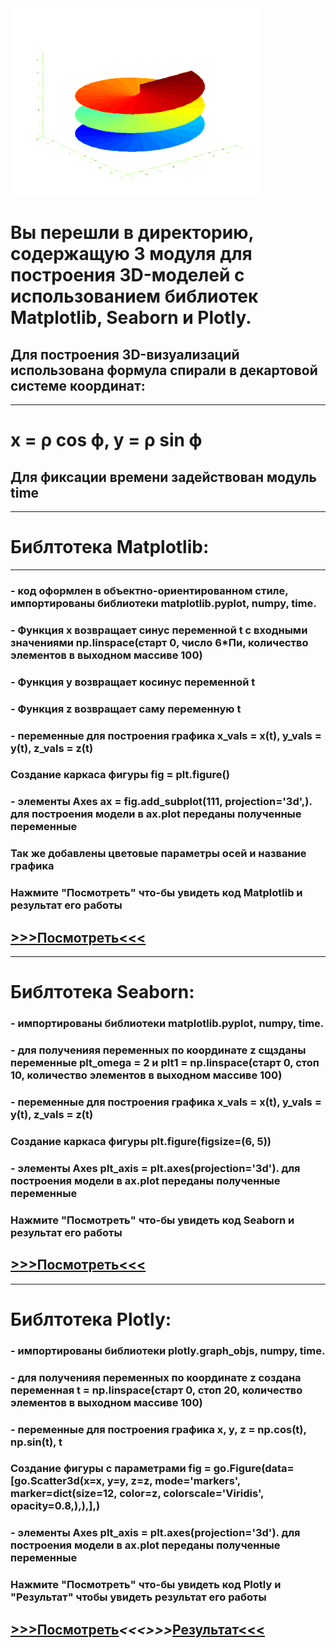 
<img src = 'https://github.com/AlexandrKuznetsov1/DegreeProject/blob/master/sketh_for_readme/from_3D.gif' width="400">


# Вы перешли в директорию, содержащую 3 модуля для построения 3D-моделей с использованием библиотек Matplotlib, Seaborn и Plotly.
## Для построения 3D-визуализаций использована формула спирали в декартовой системе координат:
___________________________________________________________________________________________________________________________________________________________________________________________________________
# x = ρ cos ϕ, y = ρ sin ϕ
## Для фиксации времени задействован модуль time

___________________________________________________________________________________________________________________________________________________________________________________________________________
# Библтотека Matplotlib:
___________________________________________________________________________________________________________________________________________________________________________________________________________
### - код оформлен в объектно-ориентированном стиле, импортированы библиотеки matplotlib.pyplot, numpy, time.
### - Функция х возвращает синус переменной t с входными значениями np.linspace(старт 0, число 6*Пи, количество элементов в выходном массиве 100)
### - Функция y возвращает косинус переменной t
### - Функция z возвращает саму переменную t 
### - переменные для построения графика x_vals = x(t), y_vals = y(t), z_vals = z(t)
### Создание каркаса фигуры fig = plt.figure()
### - элементы Axes ax = fig.add_subplot(111, projection='3d',). для построения модели в ax.plot переданы полученные переменные
### Так же добавлены цветовые параметры осей и название графика
### Нажмите "Посмотреть" что-бы увидеть код Matplotlib и результат его работы
## [>>>Посмотреть<<<](https://github.com/AlexandrKuznetsov1/DegreeProject/blob/master/3D_models/3D_models_PLT.ipynb)
___________________________________________________________________________________________________________________________________________________________________________________________________________
# Библтотека Seaborn:
### - импортированы библиотеки matplotlib.pyplot, numpy, time. 
### - для полученияя переменных по координате z сщзданы переменные plt_omega = 2 и plt1 = np.linspace(старт 0, стоп 10, количество элементов в выходном массиве 100) 
### - переменные для построения графика x_vals = x(t), y_vals = y(t), z_vals = z(t)
### Создание каркаса фигуры plt.figure(figsize=(6, 5))
### - элементы Axes plt_axis = plt.axes(projection='3d'). для построения модели в ax.plot переданы полученные переменные
### Нажмите "Посмотреть" что-бы увидеть код Seaborn и результат его работы
## [>>>Посмотреть<<<](https://github.com/AlexandrKuznetsov1/DegreeProject/blob/master/3D_models/3D_models_SNS.ipynb)
___________________________________________________________________________________________________________________________________________________________________________________________________________
# Библтотека Plotly:
### - импортированы библиотеки plotly.graph_objs, numpy, time. 
### - для полученияя переменных по координате z создана переменная t = np.linspace(старт 0, стоп 20, количество элементов в выходном массиве 100) 
### - переменные для построения графика x, y, z = np.cos(t), np.sin(t), t
### Создание фигуры с параметрами fig = go.Figure(data=[go.Scatter3d(x=x, y=y, z=z, mode='markers', marker=dict(size=12, color=z, colorscale='Viridis', opacity=0.8,),),],)
### - элементы Axes plt_axis = plt.axes(projection='3d'). для построения модели в ax.plot переданы полученные переменные
### Нажмите "Посмотреть" что-бы увидеть код Plotly и "Результат" чтобы увидеть результат его работы
## [>>>Посмотреть](https://github.com/AlexandrKuznetsov1/DegreeProject/blob/master/3D_models/3D_models_PX.ipynb)_____<<<>>>_____[Результат<<<](https://github.com/AlexandrKuznetsov1/DegreeProject/blob/master/graphics/3D%20график%20РХ.png)
